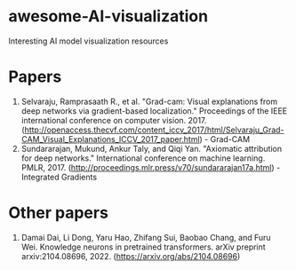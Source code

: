 # awesome-AI-visualization
Interesting AI model visualization resources

# Papers
1. Selvaraju, Ramprasaath R., et al. "Grad-cam: Visual explanations from deep networks via gradient-based localization." Proceedings of the IEEE international conference on computer vision. 2017. (http://openaccess.thecvf.com/content_iccv_2017/html/Selvaraju_Grad-CAM_Visual_Explanations_ICCV_2017_paper.html) - Grad-CAM
2. Sundararajan, Mukund, Ankur Taly, and Qiqi Yan. "Axiomatic attribution for deep networks." International conference on machine learning. PMLR, 2017. (http://proceedings.mlr.press/v70/sundararajan17a.html) - Integrated Gradients

# Other papers
1. Damai Dai, Li Dong, Yaru Hao, Zhifang Sui, Baobao Chang, and Furu Wei. Knowledge neurons in pretrained transformers. arXiv preprint arxiv:2104.08696, 2022. (https://arxiv.org/abs/2104.08696)
